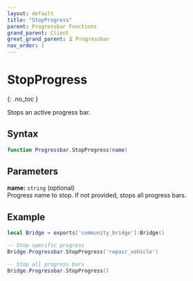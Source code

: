 ```yaml
---
layout: default
title: "StopProgress"
parent: Progressbar Functions
grand_parent: Client
great_grand_parent: ⏳ Progressbar
nav_order: 1
---
```


# StopProgress
{: .no_toc }

Stops an active progress bar.

## Syntax

```lua
function Progressbar.StopProgress(name)
```

## Parameters

**name:** `string` (optional)  
Progress name to stop. If not provided, stops all progress bars.

## Example

```lua
local Bridge = exports['community_bridge']:Bridge()

-- Stop specific progress
Bridge.Progressbar.StopProgress('repair_vehicle')

-- Stop all progress bars
Bridge.Progressbar.StopProgress()
```